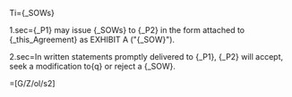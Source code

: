 Ti={_SOWs}

1.sec={_P1} may issue {_SOWs} to {_P2} in the form attached to {_this_Agreement} as EXHIBIT A ("{_SOW}").  

2.sec=In written statements promptly delivered to {_P1}, {_P2} will accept, seek a modification to{q} or reject a {_SOW}.

=[G/Z/ol/s2]
